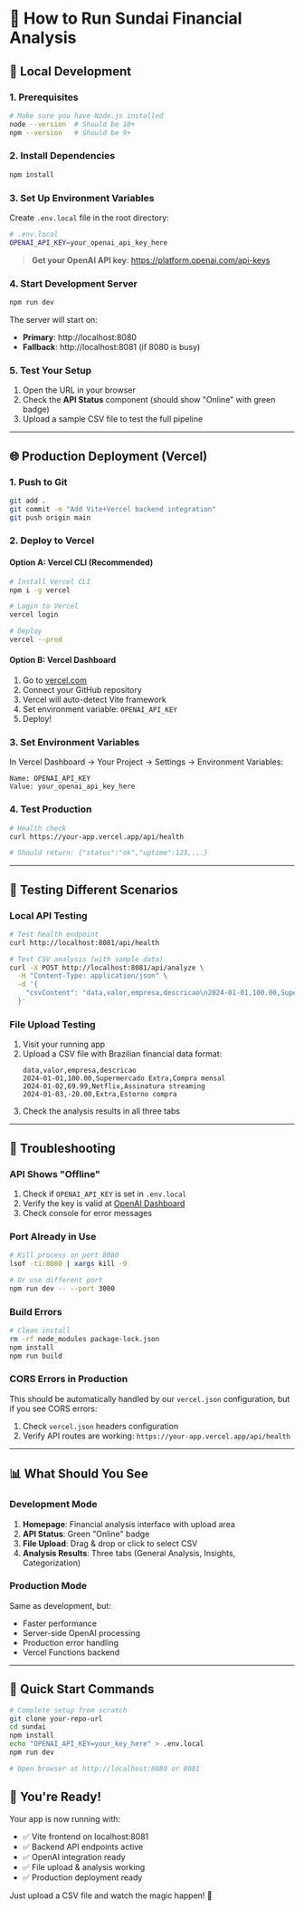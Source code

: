 # 🚀 How to Run Sundai Financial Analysis

## 🔧 **Local Development**

### 1. **Prerequisites**
```bash
# Make sure you have Node.js installed
node --version  # Should be 18+ 
npm --version   # Should be 9+
```

### 2. **Install Dependencies**
```bash
npm install
```

### 3. **Set Up Environment Variables**
Create `.env.local` file in the root directory:
```bash
# .env.local
OPENAI_API_KEY=your_openai_api_key_here
```

> **Get your OpenAI API key**: https://platform.openai.com/api-keys

### 4. **Start Development Server**
```bash
npm run dev
```

The server will start on:
- **Primary**: http://localhost:8080
- **Fallback**: http://localhost:8081 (if 8080 is busy)

### 5. **Test Your Setup**
1. Open the URL in your browser
2. Check the **API Status** component (should show "Online" with green badge)
3. Upload a sample CSV file to test the full pipeline

---

## 🌐 **Production Deployment (Vercel)**

### 1. **Push to Git**
```bash
git add .
git commit -m "Add Vite+Vercel backend integration"
git push origin main
```

### 2. **Deploy to Vercel**

#### Option A: Vercel CLI (Recommended)
```bash
# Install Vercel CLI
npm i -g vercel

# Login to Vercel
vercel login

# Deploy
vercel --prod
```

#### Option B: Vercel Dashboard
1. Go to [vercel.com](https://vercel.com)
2. Connect your GitHub repository
3. Vercel will auto-detect Vite framework
4. Set environment variable: `OPENAI_API_KEY`
5. Deploy!

### 3. **Set Environment Variables**
In Vercel Dashboard → Your Project → Settings → Environment Variables:
```
Name: OPENAI_API_KEY
Value: your_openai_api_key_here
```

### 4. **Test Production**
```bash
# Health check
curl https://your-app.vercel.app/api/health

# Should return: {"status":"ok","uptime":123,...}
```

---

## 🧪 **Testing Different Scenarios**

### **Local API Testing**
```bash
# Test health endpoint
curl http://localhost:8081/api/health

# Test CSV analysis (with sample data)
curl -X POST http://localhost:8081/api/analyze \
  -H "Content-Type: application/json" \
  -d '{
    "csvContent": "data,valor,empresa,descricao\n2024-01-01,100.00,Supermercado Extra,Compra mensal\n2024-01-02,-20.00,Supermercado Extra,Estorno"
  }'
```

### **File Upload Testing**
1. Visit your running app
2. Upload a CSV file with Brazilian financial data format:
   ```csv
   data,valor,empresa,descricao
   2024-01-01,100.00,Supermercado Extra,Compra mensal
   2024-01-02,69.99,Netflix,Assinatura streaming
   2024-01-03,-20.00,Extra,Estorno compra
   ```
3. Check the analysis results in all three tabs

---

## 🐛 **Troubleshooting**

### **API Shows "Offline"**
1. Check if `OPENAI_API_KEY` is set in `.env.local`
2. Verify the key is valid at [OpenAI Dashboard](https://platform.openai.com/usage)
3. Check console for error messages

### **Port Already in Use**
```bash
# Kill process on port 8080
lsof -ti:8080 | xargs kill -9

# Or use different port
npm run dev -- --port 3000
```

### **Build Errors**
```bash
# Clean install
rm -rf node_modules package-lock.json
npm install
npm run build
```

### **CORS Errors in Production**
This should be automatically handled by our `vercel.json` configuration, but if you see CORS errors:
1. Check `vercel.json` headers configuration
2. Verify API routes are working: `https://your-app.vercel.app/api/health`

---

## 📊 **What Should You See**

### **Development Mode**
1. **Homepage**: Financial analysis interface with upload area
2. **API Status**: Green "Online" badge
3. **File Upload**: Drag & drop or click to select CSV
4. **Analysis Results**: Three tabs (General Analysis, Insights, Categorization)

### **Production Mode**
Same as development, but:
- Faster performance
- Server-side OpenAI processing
- Production error handling
- Vercel Functions backend

---

## 🎯 **Quick Start Commands**

```bash
# Complete setup from scratch
git clone your-repo-url
cd sundai
npm install
echo "OPENAI_API_KEY=your_key_here" > .env.local
npm run dev

# Open browser at http://localhost:8080 or 8081
```

## 🚀 **You're Ready!**

Your app is now running with:
- ✅ Vite frontend on localhost:8081
- ✅ Backend API endpoints active  
- ✅ OpenAI integration ready
- ✅ File upload & analysis working
- ✅ Production deployment ready

Just upload a CSV file and watch the magic happen! 🎉
